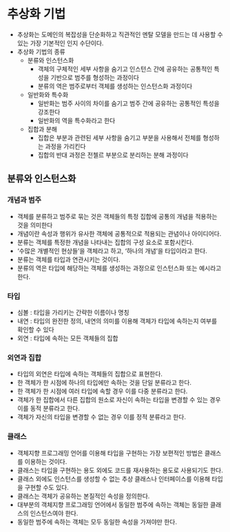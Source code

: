 # 추상화 기법

- 추상화는 도메인의 복잡성을 단순화하고 직관적인 멘탈 모델을 만드는 데 사용할 수 있는 가장 기본적인 인지 수단이다.
- 추상화 기법의 종류
    - 분류와 인스턴스화
        - 객체의 구체적인 세부 사항을 숨기고 인스턴스 간에 공유하는 공통적인 특성을 기반으로 범주를 형성하는 과정이다
        - 분류의 역은 범주로부터 객체를 생성하는 인스턴스화 과정이다
    - 일반화와 특수화
        - 일반화는 범주 사이의 차이를 숨기고 범주 간에 공유하는 공통적인 특성을 강조한다
        - 일반화의 역을 특수화라고 한다
    - 집합과 분해
        - 집합은 부분과 관련된 세부 사항을 숨기고 부분을 사용해서 전체를 형성하는 과정을 가리킨다
        - 집합의 반대 과정은 전첼르 부분으로 분리하는 분해 과정이다

## 분류와 인스턴스화

### 개념과 범주

- 객체를 분류하고 범주로 묶는 것은 객체들의 특정 집합에 공통의 개념을 적용하는 것을 의미한다
- 개념이란 속성과 행위가 유사한 객체에 공통적으로 적용되는 관념이나 아이디어다.
- 분류는 객체를 특정한 개념을 나타내는 집합의 구성 요소로 포함시킨다.
- ‘수많은 개별적인 현상들’을 객체라고 하고, ‘하나의 개념’을 타입이라고 한다.
- 분류는 객체를 타입과 연관시키는 것이다.
- 분류의 역은 타입에 해당하는 객체를 생성하는 과정으로 인스턴스화 또는 예시라고 한다.

### 타입

- 심볼 : 타입을 가리키는 간략한 이름이나 명칭
- 내연 : 타입의 완전한 정의, 내연의 의미를 이용해 객체가 타입에 속하는지 여부를 확인할 수 있다
- 외연 : 타입에 속하는 모든 객체들의 집합

### 외연과 집합

- 타입의 외연은 타입에 속하는 객체들의 집합으로 표현한다.
- 한 객체가 한 시점에 하나의 타입에만 속하는 것을 단일 분류라고 한다.
- 한 객체가 한 시점에 여러 타입에 속할 경우 이를 다중 분류라고 한다.
- 객체가 한 집합에서 다른 집합의 원소로 자신이 속하는 타입을 변경할 수 있는 경우 이를 동적 분류라고 한다.
- 객체가 자신의 타입을 변경할 수 없는 경우 이를 정적 분류라고 한다.

### 클래스

- 객체지향 프로그래밍 언어를 이용해 타입을 구현하는 가장 보편적인 방법은 클래스를 이용하는 것이다.
- 클래스는 타입을 구현하는 용도 외에도 코드를 재사용하는 용도로 사용되기도 한다.
- 클래스 외에도 인스턴스를 생성할 수 없는 추상 클래스나 인터페이스를 이용해 타입을 구현할 수도 있다.
- 클래스는 객체가 공유하는 본질적인 속성을 정의한다.
- 대부분의 객체지향 프로그래밍 언어에서 동일한 범주에 속하는 객체는 동일한 클래스의 인스턴스여야 한다.
- 동일한 범주에 속하는 객체는 모두 동일한 속성을 가져야만 한다.